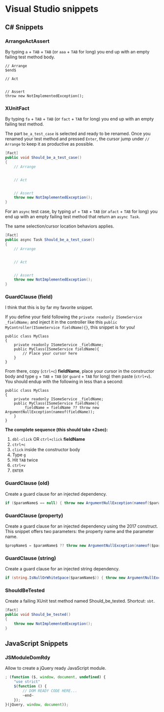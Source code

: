 # Visual Studio snippets

## C# Snippets

### ArrangeActAssert

By typing `a` + `TAB` + `TAB` (or `aaa` + `TAB` for long) you end up with an empty failing test method body.

```CSharp
// Arrange
$end$

// Act


// Assert
throw new NotImplementedException();
```

### XUnitFact

By typing `fa` + `TAB` + `TAB` (or `fact` + `TAB` for long) you end up with an empty failing test method.

The part `be_a_test_case` is selected and ready to be renamed.
Once you renamed your test method and pressed `Enter`, the cursor jump under `// Arrange` to keep it as productive as possible.

```csharp
[Fact]
public void Should_be_a_test_case()
{
    // Arrange


    // Act


    // Assert
    throw new NotImplementedException();
}
```

For an `async` test case, by typing `af` + `TAB` + `TAB` (or `afact` + `TAB` for long) you end up with an empty failing test method that return an `async Task`. 

The same selection/cursor location behaviors applies.

```csharp
[Fact]
public async Task Should_be_a_test_case()
{
    // Arrange


    // Act


    // Assert
    throw new NotImplementedException();
}
```

### GuardClause (field)

I think that this is by far my favorite snippet.

If you define your field following the `private readonly ISomeService _fieldName;` and inject it in the controller like this `public MyController(ISomeService fieldName){}`, this snippet is for you!

```CSharp
public class MyClass
{
    private readonly ISomeService _fieldName;
    public MyClass(ISomeService fieldName){
        // Place your cursor here
    }
}
```

From there, copy (`ctrl+c`) **fieldName**, place your cursor in the constructor body and type `g` + `TAB` + `TAB` (or `guard` + `TAB` for long) then paste (`ctrl+v`). You should endup with the following in less than a second:

```CSharp
public class MyClass
{
    private readonly ISomeService _fieldName;
    public MyClass(ISomeService fieldName){
        _fieldName = fieldName ?? throw new ArgumentNullException(nameof(fieldName));
    }
}
```

**The complete sequence (this should take ±2sec):**

1.  `dbl-click` OR `ctrl+click` **fieldName**
1.  `ctrl+c`
1.  `click` inside the constructor body
1.  Type `g`
1.  Hit `TAB` twice
1.  `ctrl+v`
1.  `ENTER`

### GuardClause (old)

Create a guard clause for an injected dependency.

```csharp
if ($paramName$ == null) { throw new ArgumentNullException(nameof($paramName$)); }
```

### GuardClause (property)

Create a guard clause for an injected dependency using the 2017 construct.
This snippet offers two parameters: the property name and the parameter name.

```csharp
$propName$ = $paramName$ ?? throw new ArgumentNullException(nameof($paramName$));
```

### GuardClause (string)

Create a guard clause for an injected string dependency.

```csharp
if (string.IsNullOrWhiteSpace($paramName$)) { throw new ArgumentNullException(nameof($paramName$)); }
```

### ShouldBeTested

Create a failing XUnit test method named Should_be_tested. Shortcut: `sbt`.

```csharp
[Fact]
public void Should_be_tested()
{
    throw new NotImplementedException();
}
```

## JavaScript Snippets

### JSModuleDomRdy

Allow to create a jQuery ready JavaScript module.

```JavaScript
; (function ($, window, document, undefined) {
    "use strict"
    $(function () {
        // DOM READY CODE HERE...
        ~end~
    });
}(jQuery, window, document));
```
